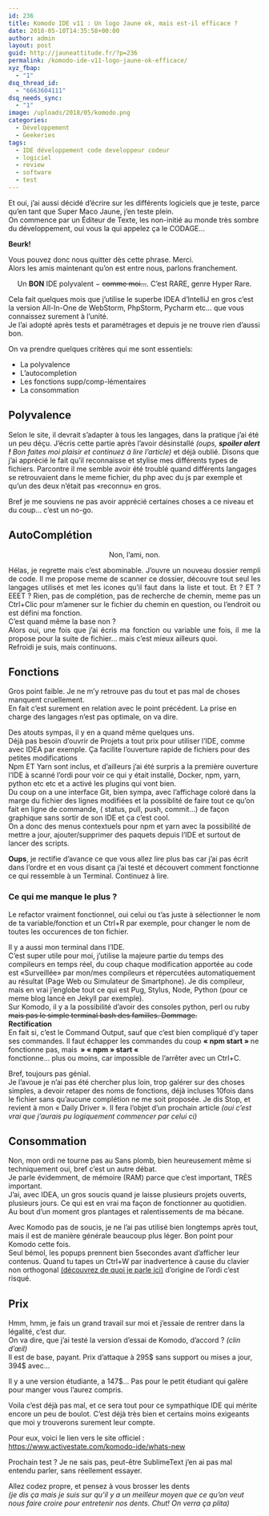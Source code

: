 ```yaml
---
id: 236
title: Komodo IDE v11 : Un logo Jaune ok, mais est-il efficace ?
date: 2018-05-10T14:35:58+00:00
author: admin
layout: post
guid: http://jauneattitude.fr/?p=236
permalink: /komodo-ide-v11-logo-jaune-ok-efficace/
xyz_fbap:
  - "1"
dsq_thread_id:
  - "6663604111"
dsq_needs_sync:
  - "1"
image: /uploads/2018/05/komodo.png
categories:
  - Développement
  - Geekeries
tags:
  - IDE développement code developpeur codeur
  - logiciel
  - review
  - software
  - test
---
```

<div class="current markeddown hide-on-edit js-card-desc js-show-with-desc" dir="auto">
  <p>
    Et oui, j&rsquo;ai aussi décidé d&rsquo;écrire sur les différents logiciels que je teste, parce qu&rsquo;en tant que Super Maco Jaune, j&rsquo;en teste plein.<br /> On commence par un Éditeur de Texte, les non-initié au monde très sombre du développement, oui vous la qui appelez ça le CODAGE…
  </p>
  
  <p>
    <strong>Beurk!</strong>
  </p>
  
  <p>
    Vous pouvez donc nous quitter dès cette phrase. Merci.<br /> Alors les amis maintenant qu&rsquo;on est entre nous, parlons franchement.
  </p>
  
  <p style="text-align: center;">
    Un <strong>BON</strong> IDE polyvalent − <del>comme moi…</del>. C&rsquo;est RARE, genre Hyper Rare.
  </p>
  
  <p>
    Cela fait quelques mois que j&rsquo;utilise le superbe IDEA d&rsquo;IntelliJ en gros c&rsquo;est la version All-In-One de WebStorm, PhpStorm, Pycharm etc… que vous connaissez surement à l&rsquo;unité.<br /> Je l&rsquo;ai adopté après tests et paramétrages et depuis je ne trouve rien d&rsquo;aussi bon.
  </p>
  
  <p>
    On va prendre quelques critères qui me sont essentiels:
  </p>
  
  <ul>
    <li>
      La polyvalence
    </li>
    <li>
      L&rsquo;autocompletion
    </li>
    <li>
      Les fonctions supp/comp-lémentaires
    </li>
    <li>
      La consommation
    </li>
  </ul>
  
  <h2>
    Polyvalence
  </h2>
  
  <p>
    Selon le site, il devrait s&rsquo;adapter à tous les langages, dans la pratique j&rsquo;ai été un peu déçu. J&rsquo;écris cette partie après l&rsquo;avoir désinstallé <em>(oups, <strong>spoiler alert !</strong> Bon faites moi plaisir et continuez à lire l&rsquo;article) </em>et déjà oublié. Disons que j&rsquo;ai apprécié le fait qu&rsquo;il reconnaisse et stylise mes différents types de fichiers. Parcontre il me semble avoir été troublé quand différents langages se retrouvaient dans le meme fichier, du php avec du js par exemple et qu&rsquo;un des deux n&rsquo;était pas «reconnu» en gros.
  </p>
  
  <p>
    Bref je me souviens ne pas avoir apprécié certaines choses a ce niveau et du coup… c&rsquo;est un no-go.
  </p>
  
  <h2>
    AutoComplétion
  </h2>
  
  <p style="text-align: center;">
    Non, l&rsquo;ami, non.
  </p>
  
  <p style="text-align: justify;">
    Hélas, je regrette mais c&rsquo;est abominable. J&rsquo;ouvre un nouveau dossier rempli de code. Il me propose meme de scanner ce dossier, découvre tout seul les langages utilisés et met les icones qu&rsquo;il faut dans la liste et tout. Et ? ET ? EEET ? Rien, pas de complétion, pas de recherche de chemin, meme pas un Ctrl+Clic pour m&rsquo;amener sur le fichier du chemin en question, ou l&rsquo;endroit ou est défini ma fonction.<br /> C&rsquo;est quand même la base non ?<br /> Alors oui, une fois que j&rsquo;ai écris ma fonction ou variable une fois, il me la propose pour la suite de fichier… mais c&rsquo;est mieux ailleurs quoi.<br /> Refroidi je suis, mais continuons.
  </p>
  
  <h2>
    Fonctions
  </h2>
  
  <p>
    Gros point faible. Je ne m&rsquo;y retrouve pas du tout et pas mal de choses manquent cruellement.<br /> En fait c&rsquo;est surement en relation avec le point précédent. La prise en charge des langages n&rsquo;est pas optimale, on va dire.
  </p>
  
  <p>
    Des atouts sympas, il y en a quand même quelques uns.<br /> Déjà pas besoin d&rsquo;ouvrir de Projets a tout prix pour utiliser l&rsquo;IDE, comme avec IDEA par exemple. Ça facilite l&rsquo;ouverture rapide de fichiers pour des petites modifications<br /> Npm ET Yarn sont inclus, et d&rsquo;ailleurs j&rsquo;ai été surpris a la première ouverture l&rsquo;IDE à scanné l&rsquo;ordi pour voir ce qui y était installé, Docker, npm, yarn, python etc etc et a activé les plugins qui vont bien.<br /> Du coup on a une interface Git, bien sympa, avec l&rsquo;affichage coloré dans la marge du fichier des lignes modifiées et la possiblité de faire tout ce qu&rsquo;on fait en ligne de commande, ( status, pull, push, commit…) de façon graphique sans sortir de son IDE et ça c&rsquo;est cool.<br /> On a donc des menus contextuels pour npm et yarn avec la possibilité de mettre a jour, ajouter/supprimer des paquets depuis l&rsquo;IDE et surtout de lancer des scripts.
  </p>
  
  <p>
    <strong>Oups</strong>, je rectifie d&rsquo;avance ce que vous allez lire plus bas car j&rsquo;ai pas écrit dans l&rsquo;ordre et en vous disant ça j&rsquo;ai testé et découvert comment fonctionne ce qui ressemble à un Terminal. Continuez à lire.
  </p>
  
  <h3>
    Ce qui me manque le plus ?
  </h3>
  
  <p>
    Le refactor vraiment fonctionnel, oui celui ou t&rsquo;as juste à sélectionner le nom de ta variable/fonction et un Ctrl+R par exemple, pour changer le nom de toutes les occurences de ton fichier.
  </p>
  
  <p>
    Il y a aussi mon terminal dans l&rsquo;IDE.<br /> C&rsquo;est super utile pour moi, j&rsquo;utilise la majeure partie du temps des compileurs en temps réel, du coup chaque modification apportée au code est «Surveillée» par mon/mes compileurs et répercutées automatiquement au résultat (Page Web ou Simulateur de Smartphone). Je dis compileur, mais en vrai j&rsquo;englobe tout ce qui est Pug, Stylus, Node, Python (pour ce meme blog lancé en Jekyll par exemple).<br /> Sur Komodo, il y a la possibilité d&rsquo;avoir des consoles python, perl ou ruby <del>mais pas le simple terminal bash des familles. Dommage.</del><br /> <strong>Rectification</strong><br /> En fait si, c&rsquo;est le Command Output, sauf que c&rsquo;est bien compliqué d&rsquo;y taper ses commandes. Il faut échapper les commandes du coup <strong>« npm start » </strong>ne fonctionne pas, mais<strong>  » « npm » start « </strong><br /> fonctionne… plus ou moins, car impossible de l&rsquo;arrêter avec un Ctrl+C.
  </p>
  
  <p>
    Bref, toujours pas génial.<br /> Je l&rsquo;avoue je n&rsquo;ai pas été chercher plus loin, trop galérer sur des choses simples, a devoir retaper des noms de fonctions, déjà incluses 10fois dans le fichier sans qu&rsquo;aucune complétion ne me soit proposée. Je dis Stop, et revient à mon « Daily Driver ». Il fera l&rsquo;objet d&rsquo;un prochain article <em>(oui c&rsquo;est vrai que j&rsquo;aurais pu logiquement commencer par celui ci)</em>
  </p>
  
  <h2>
    Consommation
  </h2>
  
  <p>
    Non, mon ordi ne tourne pas au Sans plomb, bien heureusement même si techniquement oui, bref c&rsquo;est un autre débat.<br /> Je parle évidemment, de mémoire (RAM) parce que c&rsquo;est important, TRÈS important.<br /> J&rsquo;ai, avec IDEA, un gros soucis quand je laisse plusieurs projets ouverts, plusieurs jours. Ce qui est en vrai ma façon de fonctionner au quotidien.<br /> Au bout d&rsquo;un moment gros plantages et ralentissements de ma bécane.
  </p>
  
  <p>
    Avec Komodo pas de soucis, je ne l&rsquo;ai pas utilisé bien longtemps après tout, mais il est de manière générale beaucoup plus léger. Bon point pour Komodo cette fois.<br /> Seul bémol, les popups prennent bien 5secondes avant d&rsquo;afficher leur contenus. Quand tu tapes un Ctrl+W par inadvertence à cause du clavier non orthogonal <a href="http://jauneattitude.fr/ergojaunemie/" target="_blank">(découvrez de quoi je parle ici)</a> d&rsquo;origine de l&rsquo;ordi c&rsquo;est risqué.
  </p>
  
  <h2>
    Prix
  </h2>
  
  <p>
    Hmm, hmm, je fais un grand travail sur moi et j&rsquo;essaie de rentrer dans la légalité, c&rsquo;est dur.<br /> On va dire, que j&rsquo;ai testé la version d&rsquo;essai de Komodo, d&rsquo;accord ? <em>(clin d&rsquo;œil)</em><br /> Il est de base, payant. Prix d&rsquo;attaque à 295$ sans support ou mises a jour, 394$ avec…
  </p>
  
  <p>
    Il y a une version étudiante, a 147$… Pas pour le petit étudiant qui galère pour manger vous l&rsquo;aurez compris.
  </p>
  
  <p>
    Voila c&rsquo;est déjà pas mal, et ce sera tout pour ce sympathique IDE qui mérite encore un peu de boulot. C&rsquo;est déjà très bien et certains moins exigeants que moi y trouverons surement leur compte.
  </p>
  
  <p>
    Pour eux, voici le lien vers le site officiel :<a href="https://www.activestate.com/komodo-ide/whats-new"> https://www.activestate.com/komodo-ide/whats-new</a>
  </p>
  
  <p>
    Prochain test ? Je ne sais pas, peut-être SublimeText j&rsquo;en ai pas mal entendu parler, sans réellement essayer.
  </p>
  
  <p>
    Allez codez propre, et pensez à vous brosser les dents<br /> <em>(je dis ça mais je suis sur qu&rsquo;il y a un meilleur moyen que ce qu&rsquo;on veut nous faire croire pour entretenir nos dents. Chut! On verra ça plita)</em>
  </p>
</div>